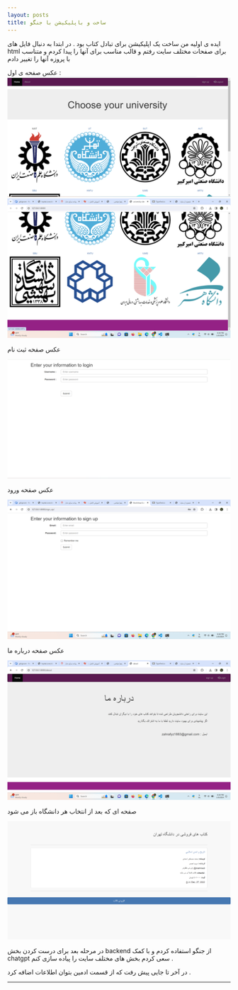 ```yaml
---
layout: posts
title: ساخت و باپلیکیشن با جنگو
---
```

ایده ی اولیه من ساخت یک اپلیکیشن برای تبادل کتاب بود . 
در ابتدا به دنبال فایل های html برای صفحات مختلف سایت رفتم و قالب مناسب برای آنها را پیدا کردم و متناسب با پروزه آنها را تغییر دادم 


عکس صفحه ی اول : 
![alt text](../assets/images/index1.png "Team Picture")
![alt text](../assets/images/index2.png "Team Picture")

عکس صفحه ثبت نام

![alt text](../assets/images/login.png "Team Picture")

عکس صفحه ورود

![alt text](../assets/images/sign.png "Team Picture")


عکس صفحه درباره ما 
 
![alt text](../assets/images/about.png "Team Picture")

 صفحه ای که بعد از انتخاب هر دانشگاه باز می شود

![alt text](../assets/images/ketab.png "Team Picture")

در مرحله بعد برای درست کردن بخش backend  از جنگو استفاده کردم و با کمک chatgpt سعی کردم بخش های مختلف سایت را پیاده سازی کنم .

در آخر تا جایی پیش رفت که از قسمت ادمین بتوان اطلاعات اضافه کرد . 

---

